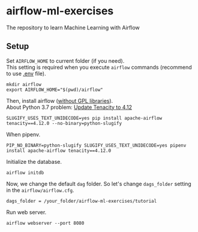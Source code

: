 # airflow-ml-exercises

The repository to learn Machine Learning with Airflow

## Setup

Set `AIRFLOW_HOME` to current folder (if you need).  
This setting is required when you execute `airflow` commands (recommend to use [.env](https://pipenv.readthedocs.io/en/latest/advanced/#automatic-loading-of-env) file).

```
mkdir airflow
export AIRFLOW_HOME="$(pwd)/airflow"
```

Then, install airflow ([without GPL libraries](https://github.com/apache/airflow/pull/3660)).  
About Python 3.7 problem: [Update Tenacity to 4.12](https://github.com/apache/airflow/pull/3723)

```
SLUGIFY_USES_TEXT_UNIDECODE=yes pip install apache-airflow tenacity==4.12.0 --no-binary=python-slugify
```

When pipenv.

```
PIP_NO_BINARY=python-slugify SLUGIFY_USES_TEXT_UNIDECODE=yes pipenv install apache-airflow tenacity==4.12.0
```

Initialize the database.

```
airflow initdb
```

Now, we change the default `dag` folder. So let's change `dags_folder` setting in the `airflow/airflow.cfg`.

```
dags_folder = /your_folder/airflow-ml-exercises/tutorial
```

Run web server.

```
airflow webserver --port 8080
```
